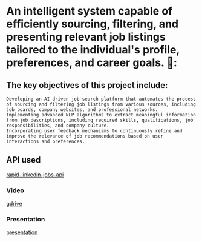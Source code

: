 # An intelligent system capable of efficiently sourcing, filtering, and presenting relevant job listings tailored to the individual's profile, preferences, and career goals. 🔎:

## The key objectives of this project include:

    Developing an AI-driven job search platform that automates the process of sourcing and filtering job listings from various sources, including job boards, company websites, and professional networks.
    Implementing advanced NLP algorithms to extract meaningful information from job descriptions, including required skills, qualifications, job responsibilities, and company culture.
    Incorporating user feedback mechanisms to continuously refine and improve the relevance of job recommendations based on user interactions and preferences.

## API used
  [rapid-linkedin-jobs-api](https://rapidapi.com/rockapis-rockapis-default/api/rapid-linkedin-jobs-api/)

### Video 
  [gdrive](https://drive.google.com/file/d/1XUAqMHrV13ZBL_1F-enolmfF5vZprO8q/view?usp=sharing)

### Presentation
  [presentation](https://drive.google.com/file/d/1WrzlC0P3eijJVkapjbYfRD7lW0dmyu8M/view?usp=drive_link)



  
